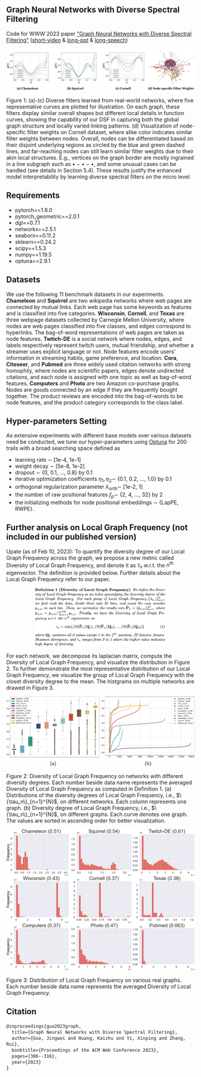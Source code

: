 ## Graph Neural Networks with Diverse Spectral Filtering
Code for WWW 2023 paper ["Graph Neural Networks with Diverse Spectral Filtering"](https://dl.acm.org/doi/pdf/10.1145/3543507.3583324) ([short-video](https://slideslive.com/39000277) & [long-ppt](https://github.com/jingweio/DSF/blob/main/dsf_pre.pdf) & [long-speech](https://github.com/jingweio/DSF/blob/main/dsf_speech.pdf))


<p align = "center">
<img src = "https://github.com/jingweio/DSF/blob/main/figures/Intep.png">
</p>
<p align = "left">
Figure 1: (a)-(c) Diverse filters learned from real-world networks, where five representative curves are plotted for illustration. On each graph, these filters display similar overall shapes but different local details in function curves, showing the capability of our DSF in capturing both the global graph structure and locally varied linking patterns. (d) Visualization of node-specific filter weights on Cornell dataset, where alike color indicates similar filter weights between nodes. Overall, nodes can be differentiated based on their disjoint underlying regions as circled by the blue and green dashed lines, and far-reaching nodes can still learn similar filter weights due to their akin local structures. E.g., vertices on the graph border are mostly ingrained in a line subgraph such as • − • − •, and some unusual cases can be handled (see details in Section 5.4). These results justify the enhanced model interpretability by learning diverse spectral filters on the micro level.
</p>


## Requirements
- pytorch==1.8.0
- pytorch_geometric==2.0.1
- dgl==0.7.1
- networkx==2.5.1
- seaborn==0.11.2
- sklearn==0.24.2
- scipy==1.5.3
- numpy==1.19.5
- optuna==2.9.1

## Datasets
We use the following 11 benchmark datasets in our experiments.
**Chameleon** and **Squirrel** are two wikipedia networks where web pages are connected by mutual links. Each web page has some keywords as features and is classified into five categories. 
**Wisconsin**, **Cornell**, and **Texas** are three webpage datasets collected by Carnegie Mellon University, where nodes are web pages classified into five classes, and edges correspond to hyperlinks. The bag-of-word representations of web pages are taken as node features.
**Twtich-DE** is a social network where nodes, edges, and labels respectively represent twitch users, mutual friendship, and whether a streamer uses explicit language or not. Node features encode users’ information in streaming habits, game preference, and location.
**Cora**, **Citeseer**, and **Pubmed** are three widely used citation networks with strong homophily, where nodes are scientific papers, edges denote undirected citations, and each node is assigned with one topic as well as bag-of-word features.
**Computers** and **Photo** are two Amazon co-purchase graphs. Nodes are goods connected by an edge if they are frequently bought together. The product reviews are encoded into the bag-of-words to be node features, and the product category corresponds to the class label.

## Hyper-parameters Setting
As extensive experiments with different base models over various datasets need be conducted, we tune our hyper-parameters using [Optuna](https://github.com/optuna/optuna) for 200 trails with a broad searching space defined as
- learning rate $\sim$ [1e-4, 1e-1]
- weight decay $\sim$ [5e-8, 1e-2]
- dropout $\sim$ {0, 0.1, ..., 0.8} by 0.1
- iterative optimization coefficients $\eta_1, \eta_2 \sim$ {0.1, 0.2, ..., 1.0} by 0.1
- orthogonal regularization parameter $\lambda_\text{orth} \sim$ [1e-2, 1]
- the number of raw positional features $f_p \sim$ {2, 4, ..., 32} by 2
- the initializing methods for node positional embeddings $\sim$ {LapPE, RWPE}.

## Further analysis on Local Graph Frequency (not included in our published version)
Upate (as of Feb 10, 2023): To quantify the diversity degree of our Local Graph Frequency across the graph, we propose a new metric called Diversity of Local Graph Frequency, and denote it as $\tau_n$ w.r.t. the $n^{\text{th}}$ eigenvector. The definition is provided below. Further details about the Local Graph Frequency refer to our paper.

<p align = "center">
<img src=https://github.com/jingweio/DSF/blob/main/figures/divLGF.png width=70% />
</p>
  
For each network, we decompose its laplacian matrix, compute the Diversity of Local Graph Frequency, and visualize the distribution in Figure 2. To further demonstrate the most representative distribution of our Local Graph Frequency, we visualize the group of Local Graph Frequency with the closet diversity degree to the mean. The histgrams on multiple networks are drawed in Figure 3.

<p align = "center">
<img src = https://github.com/jingweio/DSF/blob/main/figures/staDis_distrib.png>
</p>
<p align = "left">
Figure 2: Diversity of Local Graph Frequency on networks with different diversity degrees. Each number beside data name represents the averaged Diversity of Local Graph Frequency as computed in Definition 1. (a) Distributions of the diversity degrees of Local Graph Frequency, i.e., $\{\tau_n\}_{n=1}^{N}$, on different networks. Each column represents one graph. (b) Diversity degree of Local Graph Frequency, i.e., $\{\tau_n\}_{n=1}^{N}$, on different graphs. Each curve denotes one graph. The values are sorted in ascending order for better visualization.
</p>

<p align = "center">
<img src = "https://github.com/jingweio/DSF/blob/main/figures/main__LocUfreq_histgram_typical.png">
</p>

<p align = "left">
Figure 3: Distribution of Local Graph Frequency on various real graphs. Each number beside data name represents the averaged Diversity of Local Graph Frequency.
</p>


## Citation
```
@inproceedings{guo2023graph,
  title={Graph Neural Networks with Diverse Spectral Filtering},
  author={Guo, Jingwei and Huang, Kaizhu and Yi, Xinping and Zhang, Rui},
  booktitle={Proceedings of the ACM Web Conference 2023},
  pages={306--316},
  year={2023}
}
```
